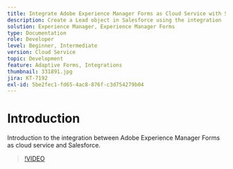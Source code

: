 ```yaml
---
title: Integrate Adobe Experience Manager Forms as Cloud Service with Salesforce
description: Create a Lead object in Salesforce using the integration
solution: Experience Manager, Experience Manager Forms
type: Documentation
role: Developer
level: Beginner, Intermediate
version: Cloud Service
topic: Development
feature: Adaptive Forms, Integrations
thumbnail: 331891.jpg
jira: KT-7192
exl-id: 5be2fec1-fd65-4ac8-876f-c3d754279b04
---
```

# Introduction

Introduction to the integration between Adobe Experience Manager Forms as cloud service and Salesforce.

>[!VIDEO](https://video.tv.adobe.com/v/331891?quality=12&learn=on)
